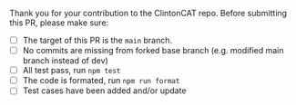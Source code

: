 Thank you for your contribution to the ClintonCAT repo.
Before submitting this PR, please make sure:

- [ ] The target of this PR is the `main` branch.
- [ ] No commits are missing from forked base branch (e.g. modified main branch instead of dev)
- [ ] All test pass, run `npm test`
- [ ] The code is formated, run `npm run format`
- [ ] Test cases have been added and/or update
